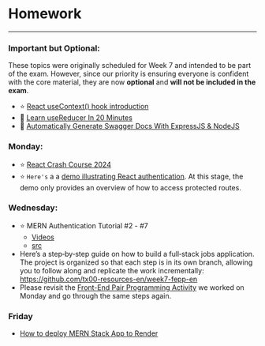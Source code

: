 # Homework
-----


### Important but Optional:

These topics were originally scheduled for Week 7 and intended to be part of the exam. However, since our priority is ensuring everyone is confident with the core material, they are now **optional** and **will not be included in the exam**.

- :star: [React useContext() hook introduction](https://youtu.be/FpNfvbNYPsg?si=EADR1NJnG_794q7G)
- :blue_book: [Learn useReducer In 20 Minutes](https://youtu.be/kK_Wqx3RnHk?si=60jrI2i05VfgWjcw)
- :blue_book: [Automatically Generate Swagger Docs With ExpressJS & NodeJS](https://youtu.be/5aryMKiBEKY?si=d50P0xlkQQvcKmt7)

### Monday:

- :star: [React Crash Course 2024](https://youtu.be/LDB4uaJ87e0?si=aGMiwMn7zoNiGcBM)
- :star: `Here's` a a [demo illustrating React authentication](https://github.com/tx00-resources-en/mern-books-v1). At this stage, the demo only provides an overview of how to access protected routes.  

<!-- We will refactor the app next Wednesday to use the `useContext` hook. -->

### Wednesday:

- :star: MERN Authentication Tutorial #2 - #7
  - [Videos](https://www.youtube.com/playlist?list=PL4cUxeGkcC9g8OhpOZxNdhXggFz2lOuCT)
  - [src](https://github.com/iamshaunjp/MERN-Auth-Tutorial)
- Here’s a step‑by‑step guide on how to build a full‑stack jobs application. The project is organized so that each step is in its own branch, allowing you to follow along and replicate the work incrementally:  https://github.com/tx00-resources-en/week7-fepp-en
- Please revisit the [Front-End Pair Programming Activity](./fepp.md) we worked on Monday and go through the same steps again. 

### Friday

- [How to deploy MERN Stack App to Render](./deployment.md)

<!-- 
- Deploy FullStack app on Render 
  - :star: [Deploy a MERN STACK app on Render platform in 2024](https://www.youtube.com/watch?v=ZsFwpjFmpFQ) 
  - :star: [How to Deploy Your Node.js Application for Free with Render](https://www.freecodecamp.org/news/how-to-deploy-nodejs-application-with-render/) 
- Other options: https://fly.io/ or make your own server 
-->
